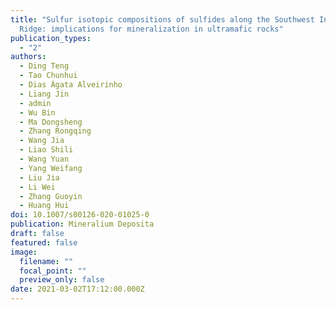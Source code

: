 ```yaml
---
title: "Sulfur isotopic compositions of sulfides along the Southwest Indian
  Ridge: implications for mineralization in ultramafic rocks"
publication_types:
  - "2"
authors:
  - Ding Teng
  - Tao Chunhui
  - Dias Ágata Alveirinho
  - Liang Jin
  - admin
  - Wu Bin
  - Ma Dongsheng
  - Zhang Rongqing
  - Wang Jia
  - Liao Shili
  - Wang Yuan
  - Yang Weifang
  - Liu Jia
  - Li Wei
  - Zhang Guoyin
  - Huang Hui
doi: 10.1007/s00126-020-01025-0
publication: Mineralium Deposita
draft: false
featured: false
image:
  filename: ""
  focal_point: ""
  preview_only: false
date: 2021-03-02T17:12:00.000Z
---
```

